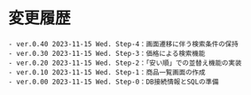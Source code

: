# 変更履歴

	- ver.0.40 2023-11-15 Wed. Step-4：画面遷移に伴う検索条件の保持
	- ver.0.30 2023-11-15 Wed. Step-3：価格による検索機能
	- ver.0.20 2023-11-15 Wed. Step-2：「安い順」での並替え機能の実装
	- ver.0.10 2023-11-15 Wed. Step-1：商品一覧画面の作成
	- ver.0.00 2023-11-15 Wed. Step-0：DB接続情報とSQLの準備
